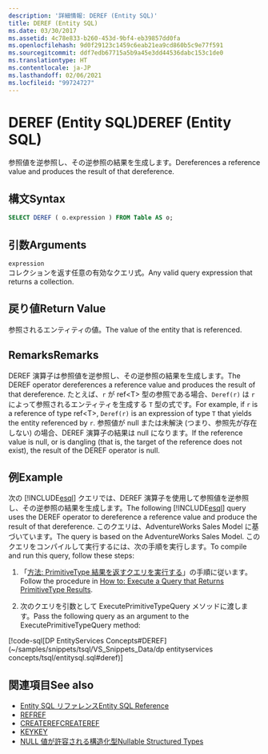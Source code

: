 ```yaml
---
description: '詳細情報: DEREF (Entity SQL)'
title: DEREF (Entity SQL)
ms.date: 03/30/2017
ms.assetid: 4c78e833-b260-453d-9bf4-eb39857dd0fa
ms.openlocfilehash: 9d0f29123c1459c6eab21ea9cd860b5c9e77f591
ms.sourcegitcommit: ddf7edb67715a5b9a45e3dd44536dabc153c1de0
ms.translationtype: HT
ms.contentlocale: ja-JP
ms.lasthandoff: 02/06/2021
ms.locfileid: "99724727"
---
```

# <a name="deref-entity-sql"></a><span data-ttu-id="ddbdc-103">DEREF (Entity SQL)</span><span class="sxs-lookup"><span data-stu-id="ddbdc-103">DEREF (Entity SQL)</span></span>

<span data-ttu-id="ddbdc-104">参照値を逆参照し、その逆参照の結果を生成します。</span><span class="sxs-lookup"><span data-stu-id="ddbdc-104">Dereferences a reference value and produces the result of that dereference.</span></span>  
  
## <a name="syntax"></a><span data-ttu-id="ddbdc-105">構文</span><span class="sxs-lookup"><span data-stu-id="ddbdc-105">Syntax</span></span>  
  
```sql  
SELECT DEREF ( o.expression ) FROM Table AS o;
```  
  
## <a name="arguments"></a><span data-ttu-id="ddbdc-106">引数</span><span class="sxs-lookup"><span data-stu-id="ddbdc-106">Arguments</span></span>  

 `expression`  
 <span data-ttu-id="ddbdc-107">コレクションを返す任意の有効なクエリ式。</span><span class="sxs-lookup"><span data-stu-id="ddbdc-107">Any valid query expression that returns a collection.</span></span>  
  
## <a name="return-value"></a><span data-ttu-id="ddbdc-108">戻り値</span><span class="sxs-lookup"><span data-stu-id="ddbdc-108">Return Value</span></span>  

 <span data-ttu-id="ddbdc-109">参照されるエンティティの値。</span><span class="sxs-lookup"><span data-stu-id="ddbdc-109">The value of the entity that is referenced.</span></span>  
  
## <a name="remarks"></a><span data-ttu-id="ddbdc-110">Remarks</span><span class="sxs-lookup"><span data-stu-id="ddbdc-110">Remarks</span></span>  

 <span data-ttu-id="ddbdc-111">DEREF 演算子は参照値を逆参照し、その逆参照の結果を生成します。</span><span class="sxs-lookup"><span data-stu-id="ddbdc-111">The DEREF operator dereferences a reference value and produces the result of that dereference.</span></span> <span data-ttu-id="ddbdc-112">たとえば、`r` が ref\<T> 型の参照である場合、`Deref(r)` は `r` によって参照されるエンティティを生成する `T` 型の式です。</span><span class="sxs-lookup"><span data-stu-id="ddbdc-112">For example, if `r` is a reference of type ref\<T>, `Deref(r)` is an expression of type `T` that yields the entity referenced by `r`.</span></span> <span data-ttu-id="ddbdc-113">参照値が null または未解決 (つまり、参照先が存在しない) の場合、DEREF 演算子の結果は null になります。</span><span class="sxs-lookup"><span data-stu-id="ddbdc-113">If the reference value is null, or is dangling (that is, the target of the reference does not exist), the result of the DEREF operator is null.</span></span>  
  
## <a name="example"></a><span data-ttu-id="ddbdc-114">例</span><span class="sxs-lookup"><span data-stu-id="ddbdc-114">Example</span></span>  

 <span data-ttu-id="ddbdc-115">次の [!INCLUDE[esql](../../../../../../includes/esql-md.md)] クエリでは、DEREF 演算子を使用して参照値を逆参照し、その逆参照の結果を生成します。</span><span class="sxs-lookup"><span data-stu-id="ddbdc-115">The following [!INCLUDE[esql](../../../../../../includes/esql-md.md)] query uses the DEREF operator to dereference a reference value and produce the result of that dereference.</span></span> <span data-ttu-id="ddbdc-116">このクエリは、AdventureWorks Sales Model に基づいています。</span><span class="sxs-lookup"><span data-stu-id="ddbdc-116">The query is based on the AdventureWorks Sales Model.</span></span> <span data-ttu-id="ddbdc-117">このクエリをコンパイルして実行するには、次の手順を実行します。</span><span class="sxs-lookup"><span data-stu-id="ddbdc-117">To compile and run this query, follow these steps:</span></span>  
  
1. <span data-ttu-id="ddbdc-118">「[方法: PrimitiveType 結果を返すクエリを実行する](../how-to-execute-a-query-that-returns-primitivetype-results.md)」の手順に従います。</span><span class="sxs-lookup"><span data-stu-id="ddbdc-118">Follow the procedure in [How to: Execute a Query that Returns PrimitiveType Results](../how-to-execute-a-query-that-returns-primitivetype-results.md).</span></span>  
  
2. <span data-ttu-id="ddbdc-119">次のクエリを引数として ExecutePrimitiveTypeQuery メソッドに渡します。</span><span class="sxs-lookup"><span data-stu-id="ddbdc-119">Pass the following query as an argument to the ExecutePrimitiveTypeQuery method:</span></span>  
  
 [!code-sql[DP EntityServices Concepts#DEREF](~/samples/snippets/tsql/VS_Snippets_Data/dp entityservices concepts/tsql/entitysql.sql#deref)]  
  
## <a name="see-also"></a><span data-ttu-id="ddbdc-120">関連項目</span><span class="sxs-lookup"><span data-stu-id="ddbdc-120">See also</span></span>

- [<span data-ttu-id="ddbdc-121">Entity SQL リファレンス</span><span class="sxs-lookup"><span data-stu-id="ddbdc-121">Entity SQL Reference</span></span>](entity-sql-reference.md)
- [<span data-ttu-id="ddbdc-122">REF</span><span class="sxs-lookup"><span data-stu-id="ddbdc-122">REF</span></span>](ref-entity-sql.md)
- [<span data-ttu-id="ddbdc-123">CREATEREF</span><span class="sxs-lookup"><span data-stu-id="ddbdc-123">CREATEREF</span></span>](createref-entity-sql.md)
- [<span data-ttu-id="ddbdc-124">KEY</span><span class="sxs-lookup"><span data-stu-id="ddbdc-124">KEY</span></span>](key-entity-sql.md)
- [<span data-ttu-id="ddbdc-125">NULL 値が許容される構造化型</span><span class="sxs-lookup"><span data-stu-id="ddbdc-125">Nullable Structured Types</span></span>](nullable-structured-types-entity-sql.md)
